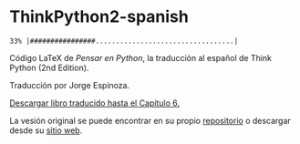 ThinkPython2-spanish
====================

`33% |################..................................|`

Código LaTeX de *Pensar en Python*, la traducción al español de Think Python (2nd Edition).

Traducción por Jorge Espinoza.

[Descargar libro traducido hasta el Capítulo 6.](https://github.com/jorge-e/ThinkPython2-spanish/blob/master/book/thinkpython2-spanish.pdf)

La vesión original se puede encontrar en su propio [repositorio](https://github.com/AllenDowney/ThinkPython2) o descargar desde su [sitio web](http://greenteapress.com/wp/think-python-2e/).
